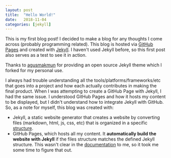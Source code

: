 ```yaml
---
layout: post
title:  "Hello World!"
date:   2018-11-04
categories: [jekyll]
---
```


This is my first blog post! I decided to make a blog for any thoughts I come across (probably programming related). This blog is hosted via [GitHub Pages](https://pages.github.com/) and created with [Jekyll](https://jekyllrb.com). I haven't used Jekyll before, so this first post also serves as a test to see it in action.

Thanks to [agusmakmun](https://github.com/agusmakmun/agusmakmun.github.io) for providing an open source Jekyll theme which I forked for my personal use.

I always had trouble understanding all the tools/platforms/frameworks/etc that goes into a project and how each actually contributes in making the final product. When I was attempting to create a GitHub Page with Jekyll, I had the same issue. I understood GitHub Pages and how it hosts my content to be displayed, but I didn't understand how to integrate Jekyll with GitHub. So, as a note for myself, this blog was created with:

* Jekyll, a static website generator that creates a website by converting files (markdown, html, js, css, etc) that is organized in a specific [structure](https://jekyllrb.com/docs/structure/).
* GitHub Pages, which hosts all my content. It **automatically build the website with Jekyll** if the files structure matches the defined Jekyll structure. This wasn't clear in the [documentation](https://jekyllrb.com/docs/github-pages/) to me, so it took me some time to figure that out.
